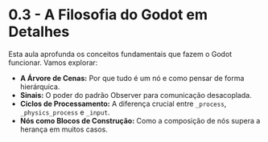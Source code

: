 # 0.3 - A Filosofia do Godot em Detalhes

Esta aula aprofunda os conceitos fundamentais que fazem o Godot funcionar. Vamos explorar:
- **A Árvore de Cenas:** Por que tudo é um nó e como pensar de forma hierárquica.
- **Sinais:** O poder do padrão Observer para comunicação desacoplada.
- **Ciclos de Processamento:** A diferença crucial entre `_process`, `_physics_process` e `_input`.
- **Nós como Blocos de Construção:** Como a composição de nós supera a herança em muitos casos.
